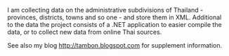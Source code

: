 I am collecting data on the administrative subdivisions of Thailand - provinces, districts, towns and so one - and store them in XML. Additional to the data the project consists of a .NET application to easier compile the data, or to collect new data from online Thai sources.

See also my blog http://tambon.blogspot.com for supplement information.